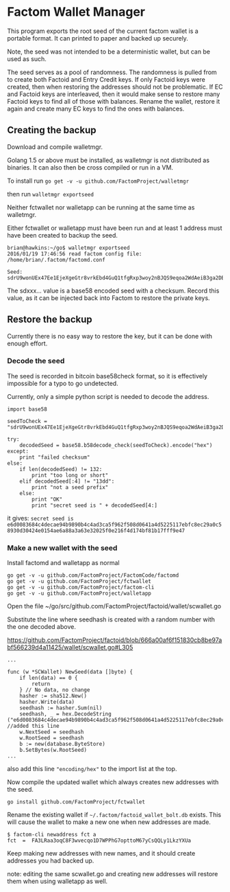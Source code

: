 Factom Wallet Manager
==========

This program exports the root seed of the current factom wallet is a portable format.  It can printed to paper and backed up securely.

Note, the seed was not intended to be a deterministic wallet, but can be used as such.

The seed serves as a pool of randomness. The randomness is pulled from to create both Factoid and Entry Credit keys. If only Factoid keys were created, then when restoring the addresses should not be problematic.  If EC and Factoid keys are interleaved, then it would make sense to restore many Factoid keys to find all of those with balances.  Rename the wallet, restore it again and create many EC keys to find the ones with balances.


## Creating the backup

Download and compile walletmgr.

Golang 1.5 or above must be installed, as walletmgr is not distributed as binaries.  It can also then be cross compiled or run in a VM.

To install run `go get -v -u github.com/FactomProject/walletmgr`

then run `walletmgr exportseed`

Neither fctwallet nor walletapp can be running at the same time as walletmgr.

Either fctwallet or walletapp must have been run and at least 1 address must have been created to backup the seed.


```
brian@hawkins:~/go$ walletmgr exportseed
2016/01/19 17:46:56 read factom config file:  /home/brian/.factom/factomd.conf

Seed: sdrU9wonUEx47Ee1EjeXgeGtr8vrkEbd4GuQ1tfgRxp3woy2nBJQS9eqoa2WdAeiB3ga2DBEzr558GnSe4qpNBSZF6BNX5C
```

The sdxxx... value is a base58 encoded seed with a checksum.  Record this value, as it can be injected back into Factom to restore the private keys.




## Restore the backup

Currently there is no easy way to restore the key, but it can be done with enough effort.


### Decode the seed

The seed is recorded in bitcoin base58check format, so it is effectively impossible for a typo to go undetected.

Currently, only a simple python script is needed to decode the address.

```
import base58

seedToCheck = "sdrU9wonUEx47Ee1EjeXgeGtr8vrkEbd4GuQ1tfgRxp3woy2nBJQS9eqoa2WdAeiB3ga2DBEzr558GnSe4qpNBSZF6BNX5C"

try:
	decodedSeed = base58.b58decode_check(seedToCheck).encode("hex")
except:
	print "failed checksum"
else:
	if len(decodedSeed) != 132:
		print "too long or short"
	elif decodedSeed[:4] != "13dd":
		print "not a seed prefix"
	else:
		print "OK"
		print "secret seed is " + decodedSeed[4:]
```

it gives: `secret seed is e6d0083684c4decae94b9890b4c4ad3ca5f962f508d0641a4d5225117ebfc8ec29a0c58930d30424e0154ae6a88a3a63e32025f0e216f4d174bf81b17fff9e47`




### Make a new wallet with the seed

Install factomd and walletapp as normal

```
go get -v -u github.com/FactomProject/FactomCode/factomd
go get -v -u github.com/FactomProject/fctwallet
go get -v -u github.com/FactomProject/factom-cli
go get -v -u github.com/FactomProject/walletapp
```


Open the file ~/go/src/github.com/FactomProject/factoid/wallet/scwallet.go

Substitute the line where seedhash is created with a random number with the one decoded above.

https://github.com/FactomProject/factoid/blob/666a00af6f151830cb8be97abf566239d4a11425/wallet/scwallet.go#L305

```
...

func (w *SCWallet) NewSeed(data []byte) {
	if len(data) == 0 {
		return
	} // No data, no change
	hasher := sha512.New()
	hasher.Write(data)
	seedhash := hasher.Sum(nil)
	seedhash, _ = hex.DecodeString ("e6d0083684c4decae94b9890b4c4ad3ca5f962f508d0641a4d5225117ebfc8ec29a0c58930d30424e0154ae6a88a3a63e32025f0e216f4d174bf81b17fff9e47") //added this line
	w.NextSeed = seedhash
	w.RootSeed = seedhash
	b := new(database.ByteStore)
	b.SetBytes(w.RootSeed)
...
```

also add this line `"encoding/hex"` to the import list at the top.


Now compile the updated wallet which always creates new addresses with the seed.

`go install github.com/FactomProject/fctwallet`


Rename the existing wallet if `~/.factom/factoid_wallet_bolt.db` exists.  This will cause the wallet to make a new one when new addresses are made.

```
$ factom-cli newaddress fct a
fct  =  FA3LRaa3oqC8F3wvecqo1D7WPPhG7opttoM67yCsQQLy1LkzYXUa
```

Keep making new addresses with new names, and it should create addresses you had backed up.



note: editing the same scwallet.go and creating new addresses will restore them when using walletapp as well.
